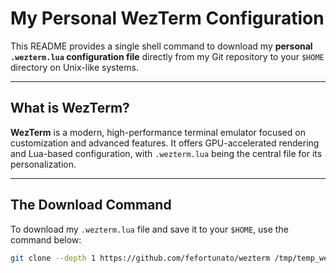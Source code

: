 # My Personal WezTerm Configuration

This README provides a single shell command to download my **personal `.wezterm.lua` configuration file** directly from my Git repository to your `$HOME` directory on Unix-like systems.

---

## What is WezTerm?

**WezTerm** is a modern, high-performance terminal emulator focused on customization and advanced features. It offers GPU-accelerated rendering and Lua-based configuration, with `.wezterm.lua` being the central file for its personalization.

---

## The Download Command

To download my `.wezterm.lua` file and save it to your `$HOME`, use the command below:

```bash
git clone --depth 1 https://github.com/fefortunato/wezterm /tmp/temp_wezterm && mv /tmp/temp_wezterm/.wezterm.lua "$HOME"/.wezterm.lua && rm -rf /tmp/temp_wezterm
